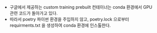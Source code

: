- 구글에서 제공하는 custom training prebuilt 컨테이너는 conda 환경에서 GPU 관련 코드가 돌아가고 있다.
- 따라서 poetry 파이썬 환경을 주입하지 않고, poetry.lock 으로부터 requirments.txt 을 생성하여 conda 환경에 인스톨한다.
